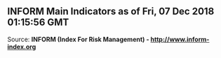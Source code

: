 ## INFORM Main Indicators as of Fri, 07 Dec 2018 01:15:56 GMT

Source: **INFORM (Index For Risk Management) - http://www.inform-index.org**
